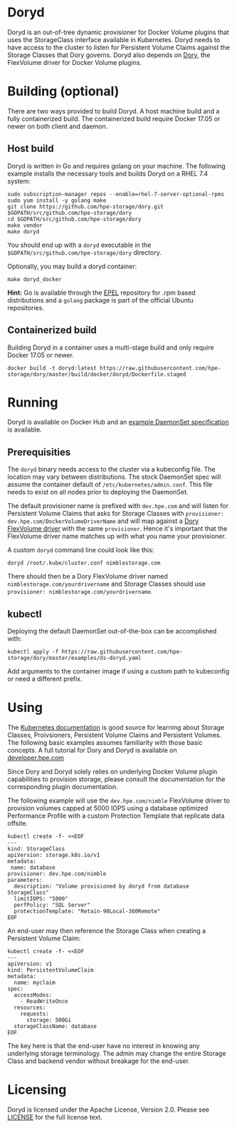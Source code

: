 # Doryd
Doryd is an out-of-tree dynamic provisioner for Docker Volume plugins that uses the StorageClass interface available in Kubernetes. Doryd needs to have access to the cluster to listen for Persistent Volume Claims against the Storage Classes that Dory governs. Doryd also depends on [Dory](../dory/README.md), the FlexVolume driver for Docker Volume plugins.

# Building (optional)
There are two ways provided to build Doryd. A host machine build and a fully containerized build. The containerized build require Docker 17.05 or newer on both client and daemon.

## Host build
Doryd is written in Go and requires golang on your machine. The following example installs the necessary tools and builds Doryd on a RHEL 7.4 system:
```
sudo subscription-manager repos --enable=rhel-7-server-optional-rpms
sudo yum install -y golang make
git clone https://github.com/hpe-storage/dory.git $GOPATH/src/github.com/hpe-storage/dory
cd $GOPATH/src/github.com/hpe-storage/dory
make vendor
make doryd
```

You should end up with a `doryd` executable in the `$GOPATH/src/github.com/hpe-storage/dory` directory.

Optionally, you may build a doryd container:
```
make doryd_docker
```

**Hint:** Go is available through the [EPEL](https://fedoraproject.org/wiki/EPEL) repository for .rpm based distributions and a `golang` package is part of the official Ubuntu repositories.

## Containerized build
Building Doryd in a container uses a multi-stage build and only require Docker 17.05 or newer.
```
docker build -t doryd:latest https://raw.githubusercontent.com/hpe-storage/dory/master/build/docker/doryd/Dockerfile.staged
```

# Running
Doryd is available on Docker Hub and an [example DaemonSet specification](../../examples/ds-doryd.yaml) is available.

## Prerequisities
The `doryd` binary needs access to the cluster via a kubeconfig file. The location may vary between distributions. The stock DaemonSet spec will assume the container default of `/etc/kubernetes/admin.conf`. This file needs to exist on all nodes prior to deploying the DaemonSet.

The default provisioner name is prefixed with `dev.hpe.com` and will listen for Persistent Volume Claims that asks for Storage Classes with `provisioner: dev.hpe.com/DockerVolumeDriverName` and will map against a [Dory FlexVolume driver](../dory/README.md) with the same `provisioner`. Hence it's important that the FlexVolume driver name matches up with what you name your provisioner.

A custom `doryd` command line could look like this:
```
doryd /root/.kube/cluster.conf nimblestorage.com
```

There should then be a Dory FlexVolume driver named `nimblestorage.com/yourdrivername` and Storage Classes should use `provisioner: nimblestorage.com/yourdrivername`.

## kubectl
Deploying the default DaemonSet out-of-the-box can be accomplished with:
```
kubectl apply -f https://raw.githubusercontent.com/hpe-storage/dory/master/examples/ds-doryd.yaml
```

Add arguments to the container image if using a custom path to kubeconfig or need a different prefix.

# Using
The [Kubernetes documentation](https://kubernetes.io/docs/concepts/storage/volumes/) is good source for learning about Storage Classes, Proivsioners, Persistent Volume Claims and Persistent Volumes. The following basic examples assumes familiarity with those basic concepts. A full tutorial for Dory and Doryd is available on [developer.hpe.com](https://developer.hpe.com/platform/nimble-storage/home)

Since Dory and Doryd solely relies on underlying Docker Volume plugin capabilities to provision storage, please consult the documentation for the corresponding plugin documentation.

The following example will use the `dev.hpe.com/nimble` FlexVolume driver to provision volumes capped at 5000 IOPS using a database optimized Performance Profile with a custom Protection Template that replicate data offsite.

```
kubectl create -f- <<EOF
---
kind: StorageClass
apiVersion: storage.k8s.io/v1
metadata:
 name: database
provisioner: dev.hpe.com/nimble
parameters:
  description: "Volume provisioned by doryd from database StorageClass"
  limitIOPS: "5000"
  perfPolicy: "SQL Server"
  protectionTemplate: "Retain-90Local-360Remote"
EOF
```

An end-user may then reference the Storage Class when creating a Persistent Volume Claim:
```
kubectl create -f- <<EOF
---
apiVersion: v1
kind: PersistentVolumeClaim
metadata:
  name: myclaim
spec:
  accessModes:
    - ReadWriteOnce
  resources:
    requests:
      storage: 500Gi
  storageClassName: database
EOF
```

The key here is that the end-user have no interest in knowing any underlying storage terminology. The admin may change the entire Storage Class and backend vendor without breakage for the end-user.

# Licensing
Doryd is licensed under the Apache License, Version 2.0. Please see [LICENSE](../../LICENSE) for the full license text.
